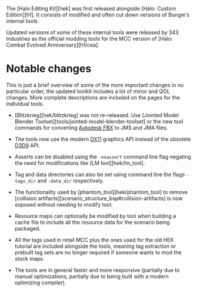 The [Halo Editing Kit][hek] was first released alongside [Halo: Custom Edition][h1]. It consists of modified and often cut down versions of Bungie's internal tools.

Updated versions of some of these internal tools were released by 343 Industries as the official modding tools for the MCC version of [Halo: Combat Evolved Anniversary][h1/cea].

# Notable changes

This is just a brief overview of some of the more important changes in no particular order, the updated toolkit includes a lot of minor and QOL changes. More complete descriptions are included on the pages for the individual tools.

- [Blitzkrieg][hek/blitzkrieg] was not re-released. 
Use [Jointed Model Blender Toolset][tools/jointed-model-blender-toolset] or the new tool commands for converting [Autodesk FBX](https://en.wikipedia.org/wiki/FBX) to JMS and JMA files.

- The tools now use the modern [DX11](https://en.wikipedia.org/wiki/DirectX#DirectX_11) graphics API instead of the obsolete [D3D9](https://en.wikipedia.org/wiki/DirectX#DirectX_9) API.

- Asserts can be disabled using the `-noassert` command line flag negating the need for modifications like [LM tool][hek/lm_tool].

- Tag and data directories can also be set using command line the flags `-tags_dir` and `-data_dir` respectively.

- The functionality used by [phantom_tool][hek/phantom_tool] to remove [collision artifacts][scenario_structure_bsp#collision-artifacts] is now exposed without needing to modify tool.

- Resource maps can optionally be modified by tool when building a cache file to include all the resource data for the scenario being packaged.

- All the tags used in retail MCC plus the ones used for the old HEK tutorial are included alongside the tools, meaning tag extraction or prebuilt tag sets are no longer required if someone wants to mod the stock maps.

- The tools are in general faster and more responsive (partially due to manual optimizations, partially due to being built with a modern optimizing compiler).